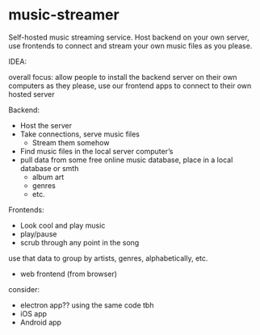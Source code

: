 # music-streamer
Self-hosted music streaming service. Host backend on your own server, use frontends to connect and stream your own music files as you please.


IDEA:

overall focus: allow people to install the backend server on their own computers as they please,
use our frontend apps to connect to their own hosted server


Backend:

- Host the server
- Take connections, serve music files
	- Stream them somehow
- Find music files in the local server computer’s 
- pull data from some free online music database, place in a local database or smth
	- album art
	- genres
	- etc.


Frontends:
- Look cool and play music
- play/pause
- scrub through any point in the song


use that data to group by artists, genres, alphabetically, etc.


- web frontend (from browser)

consider: 
- electron app?? using the same code tbh
- iOS app
- Android app